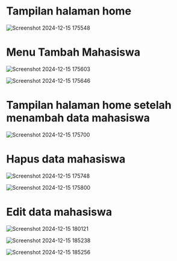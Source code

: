 <h1>Tampilan halaman home</h1>

![Screenshot 2024-12-15 175548](https://github.com/user-attachments/assets/a3a897d0-fed4-4ce7-8f42-ca7cc6a9df8a)

<h1>Menu Tambah Mahasiswa</h1>

![Screenshot 2024-12-15 175603](https://github.com/user-attachments/assets/950c3e93-85b8-4e7a-90d7-4d8be1137135)

![Screenshot 2024-12-15 175646](https://github.com/user-attachments/assets/04a050d8-baf5-4fa9-84a2-5f899d1dfc30)

<h1>Tampilan halaman home setelah menambah data mahasiswa</h1>

![Screenshot 2024-12-15 175700](https://github.com/user-attachments/assets/58245258-f56a-4b89-9e51-8915650e47e7)

<h1>Hapus data mahasiswa</h1>

![Screenshot 2024-12-15 175748](https://github.com/user-attachments/assets/53e2cd4f-3491-47b6-90e8-157a54ae0e11)

![Screenshot 2024-12-15 175800](https://github.com/user-attachments/assets/c3f9fd54-3408-4ca6-a045-c567b666f7b1)

<h1>Edit data mahasiswa</h1>

![Screenshot 2024-12-15 180121](https://github.com/user-attachments/assets/b1f5cb2a-0f0f-4373-ae34-cafbf8dfb6bd)

![Screenshot 2024-12-15 185238](https://github.com/user-attachments/assets/cca3c6b3-0d21-4703-aad0-28ab61a46189)

![Screenshot 2024-12-15 185256](https://github.com/user-attachments/assets/822a9a7a-5c70-4cf0-bb0f-252a95e18c72)
